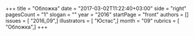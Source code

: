 +++
title = "Обложка"
date = "2017-03-02T11:22:40+03:00"
side = "right"
pagesCount = "1"
slogan = ""
year = "2016"
startPage = "front"
authors = []
issues = [ "2016_09",]
illustrators = [ "Юстас",]
month = "09"
rubrics = [ "Обложка",]
+++
